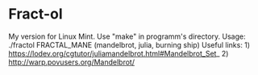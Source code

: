 # Fract-ol
My version for Linux Mint.
Use "make" in programm's directory.
Usage: ./fractol FRACTAL_MANE (mandelbrot, julia, burning ship)
Useful links: 1) https://lodev.org/cgtutor/juliamandelbrot.html#Mandelbrot_Set_
              2) http://warp.povusers.org/Mandelbrot/

